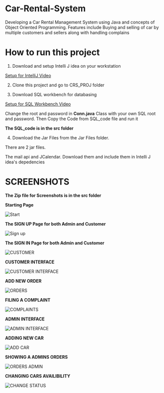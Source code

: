 # Car-Rental-System
Developing a Car Rental Management System using Java and concepts of Object Oriented Programming.
Features include Buying and selling of car by multiple customers and sellers along with handling complains

# How to run this project
1) Download and setup Intelli J idea on your workstation
    
  [Setup for IntelliJ Video](https://www.youtube.com/watch?v=viNG3VVnzFE&pp=ygUXc2V0dXAgaW50ZWxsaWogZm9yIGphdmE%3D)

2) Clone this project and go to CRS_PROJ folder

3) Download SQL workbench for databasing

[Setup for SQL Workbench Video](https://www.youtube.com/watch?v=u96rVINbAUI&pp=ygUTc2V0dXAgc3Fsd29yayBiZW5jaA%3D%3D)

Change the root and password in **Conn.java** Class with your own SQL root and password.
Then Copy the Code from SQL_code file and run it 

**The SQL_code is in the src folder**

4) Download the Jar Files from the Jar Files folder.
   
There are 2 jar files.

The mail api and JCalendar. Download them and include them in Intelli J idea's depedencies

# SCREENSHOTS

**The Zip file for Screenshots is in the src folder**

**Starting Page**


![Start](https://github.com/akramhassan117/Car-Rental-System/assets/138471434/a855d267-791f-4c1f-a95d-a763303285e3)



**The SIGN UP Page for both Admin and Customer**


![Sign up](https://github.com/akramhassan117/Car-Rental-System/assets/138471434/0cc9760c-8f36-4076-aee1-87c4ba5ab107)

**The SIGN IN Page for both Admin and Customer** 

![CUSTOMER](https://github.com/akramhassan117/Car-Rental-System/assets/138471434/06ed6c25-e6e7-40be-bf75-afaa8a75cf31)


**CUSTOMER INTERFACE**

![CUSTOMER INTERFACE](https://github.com/akramhassan117/Car-Rental-System/assets/138471434/0ea57c0d-8d1e-4d58-be56-cbd7bf086c6d)


**ADD NEW ORDER**


![ORDERS](https://github.com/akramhassan117/Car-Rental-System/assets/138471434/ba13ecce-0957-44a6-8d28-c56f7866d99f)



**FILING A COMPLAINT**


![COMPLAINTS](https://github.com/akramhassan117/Car-Rental-System/assets/138471434/23edc4d9-45af-4275-85e2-1aa538980ccd)



**ADMIN INTERFACE**


![ADMIN INTERFACE](https://github.com/akramhassan117/Car-Rental-System/assets/138471434/c6e9447e-44f4-410c-8fea-7d6872c95ab1)


**ADDING NEW CAR**


![ADD CAR](https://github.com/akramhassan117/Car-Rental-System/assets/138471434/58b9e5a8-98e8-45e0-a3ec-f331f45a0fbf)


**SHOWING A ADMINS ORDERS**


![ORDERS ADMIN](https://github.com/akramhassan117/Car-Rental-System/assets/138471434/809593ab-3217-468a-acb2-5f004732718a)



**CHANGING CARS AVAILIBILITY**


![CHANGE STATUS](https://github.com/akramhassan117/Car-Rental-System/assets/138471434/ecedf60c-89fc-4d1f-8dff-43c5d37faa19)




